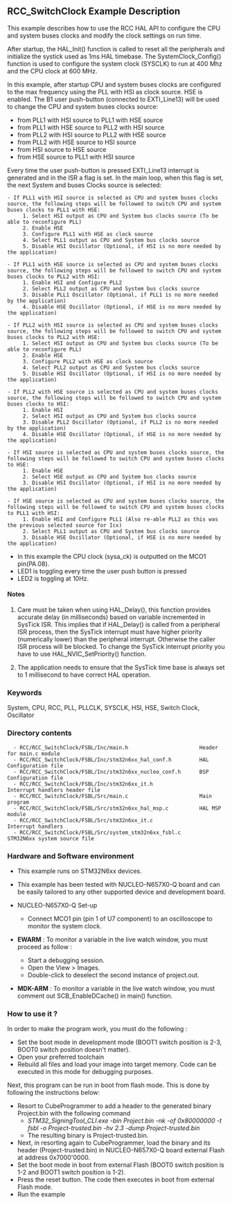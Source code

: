 
## <b>RCC_SwitchClock Example Description</b>

This example describes how to use the RCC HAL API to configure the CPU and system buses clocks and
modify the clock settings on run time.

After startup, the HAL_Init() function is called to reset all the peripherals and initialize the systick used as 1ms HAL timebase. The SystemClock_Config() function is used to configure the system clock (SYSCLK) to run at 400 Mhz and the CPU clock at 600 MHz.

In this example, after startup CPU and system buses clocks are configured to the max frequency using the PLL with HSI as clock source. HSE is enabled. The B1 user push-button (connected to EXTI_Line13) will be used to change the CPU and system buses clocks source:
- from PLL1 with HSI source to PLL1 with HSE source
- from PLL1 with HSE source to PLL2 with HSI source
- from PLL2 with HSI source to PLL2 with HSE source
- from PLL2 with HSE source to HSI source
- from HSI source to HSE source
- from HSE source to PLL1 with HSI source

Every time the user push-button is pressed EXTI_Line13 interrupt is generated and in the ISR a flag is set.
In the main loop, when this flag is set, the next System and buses Clocks source is selected:

    - If PLL1 with HSI source is selected as CPU and system buses clocks source, the following steps will be followed to switch CPU and system buses clocks to PLL1 with HSE:
         1. Select HSI output as CPU and System bus clocks source (To be able to reconfigure PLL)
         2. Enable HSE
         3. Configure PLL1 with HSE as clock source         
         4. Select PLL1 output as CPU and System bus clocks source
         5. Disable HSI Oscillator (Optional, if HSI is no more needed by the application)

    - If PLL1 with HSE source is selected as CPU and system buses clocks source, the following steps will be followed to switch CPU and system buses clocks to PLL2 with HSI:
         1. Enable HSI and Configure PLL2
         2. Select PLL2 output as CPU and System bus clocks source
         3. Disable PLL1 Oscillator (Optional, if PLL1 is no more needed by the application)
         4. Disable HSE Oscillator (Optional, if HSE is no more needed by the application)

    - If PLL2 with HSI source is selected as CPU and system buses clocks source, the following steps will be followed to switch CPU and system buses clocks to PLL2 with HSE:
         1. Select HSI output as CPU and System bus clocks source (To be able to reconfigure PLL)
         2. Enable HSE
         3. Configure PLL2 with HSE as clock source
         4. Select PLL2 output as CPU and System bus clocks source
         5. Disable HSI Oscillator (Optional, if HSI is no more needed by the application)

    - If PLL2 with HSE source is selected as CPU and system buses clocks source, the following steps will be followed to switch CPU and system buses clocks to HSI:
         1. Enable HSI
         2. Select HSI output as CPU and System bus clocks source
         3. Disable PLL2 Oscillator (Optional, if PLL2 is no more needed by the application)
         4. Disable HSE Oscillator (Optional, if HSE is no more needed by the application)

    - If HSI source is selected as CPU and system buses clocks source, the following steps will be followed to switch CPU and system buses clocks to HSE:
         1. Enable HSE
         2. Select HSE output as CPU and System bus clocks source
         3. Disable HSI Oscillator (Optional, if HSI is no more needed by the application)

    - If HSE source is selected as CPU and system buses clocks source, the following steps will be followed to switch CPU and system buses clocks to PLL1 with HSI:
         1. Enable HSI and Configure PLL1 (Also re-able PLL2 as this was the previous selected source for Icx)
         2. Select PLL1 output as CPU and System bus clocks source
         3. Disable HSE Oscillator (Optional, if HSE is no more needed by the application)


- In this example the CPU clock (sysa_ck) is outputted on the MCO1 pin(PA.08).
- LED1 is toggling every time the user push button is pressed
- LED2 is toggling at 10Hz.


#### <b>Notes</b>

 1. Care must be taken when using HAL_Delay(), this function provides accurate delay (in milliseconds)
    based on variable incremented in SysTick ISR. This implies that if HAL_Delay() is called from
    a peripheral ISR process, then the SysTick interrupt must have higher priority (numerically lower)
    than the peripheral interrupt. Otherwise the caller ISR process will be blocked.
    To change the SysTick interrupt priority you have to use HAL_NVIC_SetPriority() function.

 3. The application needs to ensure that the SysTick time base is always set to 1 millisecond
    to have correct HAL operation.

### <b>Keywords</b>

System, CPU, RCC, PLL, PLLCLK, SYSCLK, HSI, HSE, Switch Clock, Oscillator

### <b>Directory contents</b>

      - RCC/RCC_SwitchClock/FSBL/Inc/main.h                       Header for main.c module
      - RCC/RCC_SwitchClock/FSBL/Inc/stm32n6xx_hal_conf.h         HAL Configuration file
      - RCC/RCC_SwitchClock/FSBL/Inc/stm32n6xx_nucleo_conf.h      BSP Configuration file
      - RCC/RCC_SwitchClock/FSBL/Inc/stm32n6xx_it.h               Interrupt handlers header file
      - RCC/RCC_SwitchClock/FSBL/Src/main.c                       Main program
      - RCC/RCC_SwitchClock/FSBL/Src/stm32n6xx_hal_msp.c          HAL MSP module
      - RCC/RCC_SwitchClock/FSBL/Src/stm32n6xx_it.c               Interrupt handlers
      - RCC/RCC_SwitchClock/FSBL/Src/system_stm32n6xx_fsbl.c      STM32N6xx system source file

### <b>Hardware and Software environment</b>

  - This example runs on STM32N6xx devices.

  - This example has been tested with NUCLEO-N657X0-Q board and can be
    easily tailored to any other supported device and development board.

  - NUCLEO-N657X0-Q Set-up
     - Connect MCO1 pin (pin 1 of U7 component) to an oscilloscope to monitor the system clock.

  - **EWARM** : To monitor a variable in the live watch window, you must proceed as follow :
    - Start a debugging session.
    - Open the View > Images.
    - Double-click to deselect the second instance of project.out.

  - **MDK-ARM** : To monitor a variable in the live watch window, you must comment out SCB_EnableDCache() in main() function.

### <b>How to use it ?</b>

In order to make the program work, you must do the following :

 - Set the boot mode in development mode (BOOT1 switch position is 2-3, BOOT0 switch position doesn't matter).
 - Open your preferred toolchain
 - Rebuild all files and load your image into target memory. Code can be executed in this mode for debugging purposes.

Next, this program can be run in boot from flash mode. This is done by following the instructions below:

 - Resort to CubeProgrammer to add a header to the generated binary Project.bin with the following command
   - *STM32_SigningTool_CLI.exe -bin Project.bin -nk -of 0x80000000 -t fsbl -o Project-trusted.bin -hv 2.3 -dump Project-trusted.bin*
   - The resulting binary is Project-trusted.bin.
 - Next, in resorting again to CubeProgrammer, load the binary and its header (Project-trusted.bin) in NUCLEO-N657X0-Q board external Flash at address 0x7000'0000.
 - Set the boot mode in boot from external Flash (BOOT0 switch position is 1-2 and BOOT1 switch position is 1-2).
 - Press the reset button. The code then executes in boot from external Flash mode.
 - Run the example

